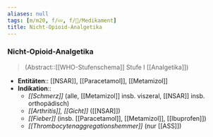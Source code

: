 ```yaml
---
aliases: null
tags: [m/m20, f/💤, f/💊/Medikament]
title: Nicht-Opioid-Analgetika
---
```

### Nicht-Opioid-Analgetika
> (Abstract::[[WHO-Stufenschema]] Stufe I [[Analgetika]])
- **Entitäten**:: [[NSAR]], [[Paracetamol]], [[Metamizol]]
- **Indikation**:: 
	- *[[Schmerz]]* (alle, [[Metamizol]] insb. viszeral, [[NSAR]] insb. orthopädisch)
	- *[[Arthritis]], [[Gicht]]* ([[NSAR]])
	- *[[Fieber]]* (insb. [[Paracetamol]], [[Metamizol]], [[Ibuprofen]])
	- *[[Thrombocytenaggregationshemmer]]* (nur [[ASS]])